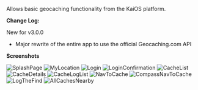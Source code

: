 Allows basic geocaching functionality from the KaiOS platform.

**Change Log:**

New for v3.0.0
* Major rewrite of the entire app to use the official Geocaching.com API

**Screenshots**

![SplashPage](https://user-images.githubusercontent.com/44028745/126822301-9092e2a9-7652-4cc3-b4c5-169d76e4556b.png)
![MyLocation](https://user-images.githubusercontent.com/44028745/126822339-73f1df41-a3d2-488b-97ad-97a6080fc846.png)
![Login](https://user-images.githubusercontent.com/44028745/126822345-83f12084-98e1-4841-94f1-7e3a54fb1ae5.png)
![LoginConfirmation](https://user-images.githubusercontent.com/44028745/126822351-0d541e69-9fd9-492e-85d2-45f24cbc4d03.png)
![CacheList](https://user-images.githubusercontent.com/44028745/126822356-f04a574b-c98b-4f8c-874e-0cc6851a5226.png)
![CacheDetails](https://user-images.githubusercontent.com/44028745/126822363-fddb5a93-cd75-409b-bf9e-4b4eaed612c0.png)
![CacheLogList](https://user-images.githubusercontent.com/44028745/126822367-1d372b36-1dab-49e2-a2d3-356df27a67ea.png)
![NavToCache](https://user-images.githubusercontent.com/44028745/126822382-ab9a4cdf-7efd-4c02-a225-acc7a7633e13.png)
![CompassNavToCache](https://user-images.githubusercontent.com/44028745/126822387-a08deced-df24-47ce-bd49-6591804f385a.png)
![LogTheFind](https://user-images.githubusercontent.com/44028745/126822396-1cb9c534-453f-4e83-9b65-d970aa316e35.png)
![AllCachesNearby](https://user-images.githubusercontent.com/44028745/126822399-c4708fa6-4384-4811-8888-b45067f42b96.png)
